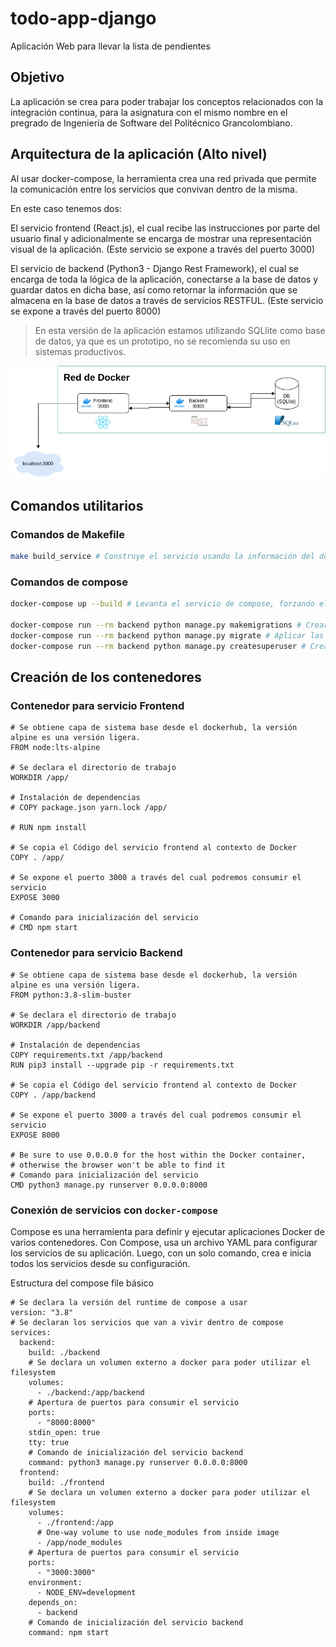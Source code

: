 # todo-app-django
Aplicación Web para llevar la lista de pendientes 


## Objetivo

La aplicación se crea para poder trabajar los conceptos relacionados con la integración continua, para la asignatura con el mismo nombre en el pregrado de Ingeniería de Software del Politécnico Grancolombiano.

## Arquitectura de la aplicación (Alto nivel)

Al usar docker-compose, la herramienta crea una red privada que permite la comunicación entre los servicios que convivan dentro de la misma.

En este caso tenemos dos: 

El servicio frontend (React.js), el cual recibe las instrucciones por parte del usuario final y adicionalmente se encarga de mostrar una representación visual de la aplicación. (Este servicio se expone a través del puerto 3000)

El servicio de backend (Python3 - Django Rest Framework), el cual se encarga de toda la lógica de la aplicación, conectarse a la base de datos y guardar datos en dicha base, así como retornar la información que se almacena en la base de datos a través de servicios RESTFUL. (Este servicio se expone a través del puerto 8000)

> En esta versión de la aplicación estamos utilizando SQLlite como base de datos, ya que es un prototipo, no se recomienda su uso en sistemas productivos.

![Foto arquitectura de la app](./arquitectura_general_todoapp.png)

## Comandos utilitarios

### Comandos de Makefile

```bash
make build_service # Construye el servicio usando la información del docker-compose (Se requiere docker y docker-compose instalado para esto)
```

### Comandos de compose

```bash
docker-compose up --build # Levanta el servicio de compose, forzando el build de los contenedores de docker relacionados en el

docker-compose run --rm backend python manage.py makemigrations # Crear las migraciones de la base de datos
docker-compose run --rm backend python manage.py migrate # Aplicar las migraciones en la base de datos
docker-compose run --rm backend python manage.py createsuperuser # Crear super usuario para django admin
```

## Creación de los contenedores

### Contenedor para servicio Frontend

```Docker
# Se obtiene capa de sistema base desde el dockerhub, la versión alpine es una versión ligera.
FROM node:lts-alpine

# Se declara el directorio de trabajo
WORKDIR /app/

# Instalación de dependencias
# COPY package.json yarn.lock /app/

# RUN npm install

# Se copia el Código del servicio frontend al contexto de Docker
COPY . /app/

# Se expone el puerto 3000 a través del cual podremos consumir el servicio
EXPOSE 3000

# Comando para inicialización del servicio
# CMD npm start
```

### Contenedor para servicio Backend

```Docker
# Se obtiene capa de sistema base desde el dockerhub, la versión alpine es una versión ligera.
FROM python:3.8-slim-buster

# Se declara el directorio de trabajo
WORKDIR /app/backend

# Instalación de dependencias
COPY requirements.txt /app/backend
RUN pip3 install --upgrade pip -r requirements.txt

# Se copia el Código del servicio frontend al contexto de Docker
COPY . /app/backend

# Se expone el puerto 3000 a través del cual podremos consumir el servicio
EXPOSE 8000

# Be sure to use 0.0.0.0 for the host within the Docker container,
# otherwise the browser won't be able to find it
# Comando para inicialización del servicio
CMD python3 manage.py runserver 0.0.0.0:8000
```

### Conexión de servicios con `docker-compose`

Compose es una herramienta para definir y ejecutar aplicaciones Docker de varios contenedores. Con Compose, usa un archivo YAML para configurar los servicios de su aplicación. Luego, con un solo comando, crea e inicia todos los servicios desde su configuración.

Estructura del compose file básico

```Docker
# Se declara la versión del runtime de compose a usar
version: "3.8"                                              
# Se declaran los servicios que van a vivir dentro de compose
services:                                                   
  backend:
    build: ./backend
    # Se declara un volumen externo a docker para poder utilizar el filesystem
    volumes:
      - ./backend:/app/backend                              
    # Apertura de puertos para consumir el servicio
    ports:
      - "8000:8000"                                         
    stdin_open: true
    tty: true
    # Comando de inicialización del servicio backend
    command: python3 manage.py runserver 0.0.0.0:8000       
  frontend:
    build: ./frontend
    # Se declara un volumen externo a docker para poder utilizar el filesystem
    volumes:
      - ./frontend:/app                                     
      # One-way volume to use node_modules from inside image
      - /app/node_modules
    # Apertura de puertos para consumir el servicio
    ports:
      - "3000:3000"                                         
    environment:
      - NODE_ENV=development
    depends_on:                                             
      - backend
    # Comando de inicialización del servicio backend
    command: npm start                                      
```


